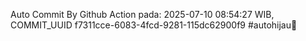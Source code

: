 Auto Commit By Github Action pada: 2025-07-10 08:54:27 WIB, COMMIT_UUID f7311cce-6083-4fcd-9281-115dc62900f9 #autohijau🗿
